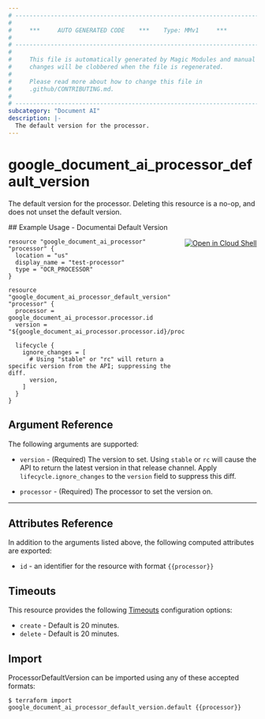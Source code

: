 ```yaml
---
# ----------------------------------------------------------------------------
#
#     ***     AUTO GENERATED CODE    ***    Type: MMv1     ***
#
# ----------------------------------------------------------------------------
#
#     This file is automatically generated by Magic Modules and manual
#     changes will be clobbered when the file is regenerated.
#
#     Please read more about how to change this file in
#     .github/CONTRIBUTING.md.
#
# ----------------------------------------------------------------------------
subcategory: "Document AI"
description: |-
  The default version for the processor.
---
```


# google\_document\_ai\_processor\_default\_version

The default version for the processor. Deleting this resource is a no-op, and does not unset the default version.



<div class = "oics-button" style="float: right; margin: 0 0 -15px">
  <a href="https://console.cloud.google.com/cloudshell/open?cloudshell_git_repo=https%3A%2F%2Fgithub.com%2Fterraform-google-modules%2Fdocs-examples.git&cloudshell_working_dir=documentai_default_version&cloudshell_image=gcr.io%2Fgraphite-cloud-shell-images%2Fterraform%3Alatest&open_in_editor=main.tf&cloudshell_print=.%2Fmotd&cloudshell_tutorial=.%2Ftutorial.md" target="_blank">
    <img alt="Open in Cloud Shell" src="//gstatic.com/cloudssh/images/open-btn.svg" style="max-height: 44px; margin: 32px auto; max-width: 100%;">
  </a>
</div>
## Example Usage - Documentai Default Version


```hcl
resource "google_document_ai_processor" "processor" {
  location = "us"
  display_name = "test-processor"
  type = "OCR_PROCESSOR"
}

resource "google_document_ai_processor_default_version" "processor" {
  processor = google_document_ai_processor.processor.id
  version = "${google_document_ai_processor.processor.id}/processorVersions/stable"

  lifecycle {
    ignore_changes = [
      # Using "stable" or "rc" will return a specific version from the API; suppressing the diff.
      version,
    ]
  }
}
```

## Argument Reference

The following arguments are supported:


* `version` -
  (Required)
  The version to set. Using `stable` or `rc` will cause the API to return the latest version in that release channel.
  Apply `lifecycle.ignore_changes` to the `version` field to suppress this diff.

* `processor` -
  (Required)
  The processor to set the version on.


- - -



## Attributes Reference

In addition to the arguments listed above, the following computed attributes are exported:

* `id` - an identifier for the resource with format `{{processor}}`


## Timeouts

This resource provides the following
[Timeouts](https://developer.hashicorp.com/terraform/plugin/sdkv2/resources/retries-and-customizable-timeouts) configuration options:

- `create` - Default is 20 minutes.
- `delete` - Default is 20 minutes.

## Import


ProcessorDefaultVersion can be imported using any of these accepted formats:

```
$ terraform import google_document_ai_processor_default_version.default {{processor}}
```
